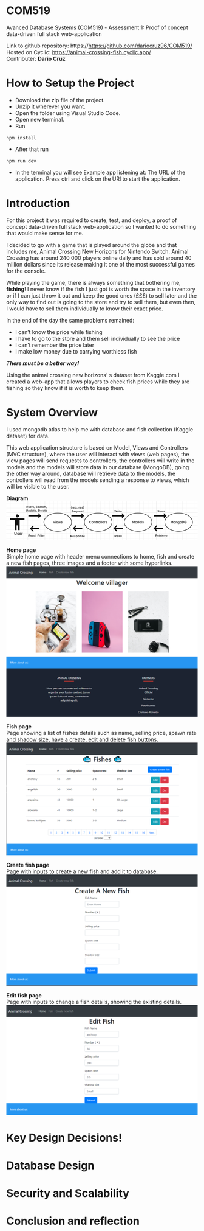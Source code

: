 # COM519
Avanced Database Systems (COM519) - Assessment 1: Proof of concept data-driven full stack web-application

Link to github repository: https://https://github.com/dariocruz96/COM519/<br>
Hosted on Cyclic: https://animal-crossing-fish.cyclic.app/<br>
Contributer: <strong>Dario Cruz</strong>

# How to Setup the Project 
- Download the zip file of the project.
- Unzip it wherever you want.
- Open the folder using Visual Studio Code.
- Open new terminal.
- Run 
```
npm install
```
- After that run 
```
npm run dev
```
- In the terminal you will see Example app listening at: The URL of the application. Press ctrl and click on the URl to start the application.
# Introduction
For this project it was required to create, test, and deploy, a proof of concept data-driven full stack web-application so I wanted to do something that would make sense for me.

I decided to go with a game that is played around the globe and that includes me, Animal Crossing New Horizons for Nintendo Switch.
Animal Crossing has around 240 000 players online daily and has sold around 40 million dollars since its release making it one of the most successful games for the console.

While playing the game, there is always something that bothering me, <strong>fishing</strong>! I never know if the fish I just got is worth the space in the inventory or if I can just throw it out and keep the good ones (£££) to sell later and the only way to find out is going to the store and try to sell them, but even then, I would have to sell them individually to know their exact price.

In the end of the day the same problems remained:
-	I can’t know the price while fishing
-	I have to go to the store and them sell individually to see the price
-	I can’t remember the price later
-	I make low money due to carrying worthless fish

<strong>*There must be a better way!*</strong>

  Using the animal crossing new horizons’ s dataset from Kaggle.com I created a web-app that allows players to check fish prices while they are fishing so they know if it is worth to keep them.



# System Overview

I used mongodb atlas to help me with database and fish collection (Kaggle dataset) for data.

This web application structure is based on Model, Views and Controllers (MVC structure), where the user will interact with views (web pages), the view pages will send requests to controllers,  the controllers will write in the models and the models will store data in our database (MongoDB), going the other way around, database will retrieve data to the models, the controllers will read from the models sending a response to views, which will be visible to the user.

<strong>Diagram</strong><br>
![Diagram](/public/images/diagram.png)<br>


<strong> Home page </strong><br>
Simple home page with header menu connections to home, fish and create a new fish pages, three images and a footer with some hyperlinks.
![Home](/public/images/Home.png)<br>

<strong>Fish page</strong><br>
Page showing a list of fishes details such as name, selling price, spawn rate	and shadow size, have a create, edit and delete fish buttons. 
![fish](/public/images/fish.png)<br>

<strong>Create fish page</strong><br>
Page with inputs to create a new fish and add it to database.
![create-fish](/public/images/create-fish.png)<br>

<strong>Edit fish page</strong><br>
Page with inputs to change a fish details, showing the existing details.
![edit-fish](/public/images/edit-fish.png)<br>

# Key Design Decisions!


# Database Design

# Security and Scalability

# Conclusion and reflection
